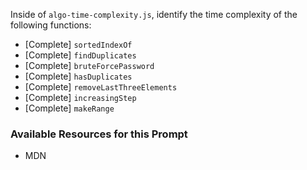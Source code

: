 Inside of `algo-time-complexity.js`, identify the time complexity of the following functions:
- [Complete] `sortedIndexOf`
- [Complete] `findDuplicates`
- [Complete] `bruteForcePassword`
- [Complete] `hasDuplicates`
- [Complete] `removeLastThreeElements`
- [Complete] `increasingStep`
- [Complete] `makeRange`

### Available Resources for this Prompt
  * MDN
